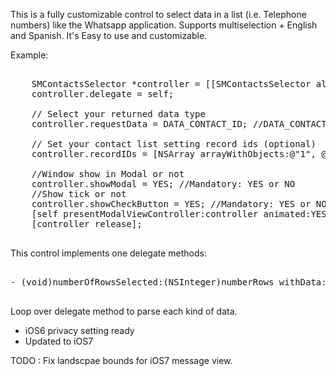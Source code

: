 This is a fully customizable control to select data in a list (i.e. Telephone numbers) like the Whatsapp application. Supports multiselection + English and Spanish. It's Easy to use and customizable.

Example:

<pre>

    SMContactsSelector *controller = [[SMContactsSelector alloc] initWithNibName:@"SMContactsSelector" bundle:nil];
    controller.delegate = self;

    // Select your returned data type
    controller.requestData = DATA_CONTACT_ID; //DATA_CONTACT_EMAIL , DATA_CONTACT_TELEPHONE
    
    // Set your contact list setting record ids (optional)
    controller.recordIDs = [NSArray arrayWithObjects:@"1", @"2", nil];
    
    //Window show in Modal or not
    controller.showModal = YES; //Mandatory: YES or NO
    //Show tick or not
    controller.showCheckButton = YES; //Mandatory: YES or NO
    [self presentModalViewController:controller animated:YES];
    [controller release];

</pre>

This control implements one delegate methods:

<pre>

- (void)numberOfRowsSelected:(NSInteger)numberRows withData:(NSArray *)data andDataType:(DATA_CONTACT)type;

</pre>

Loop over delegate method to parse each kind of data.

 * iOS6 privacy setting ready
 * Updated to iOS7


TODO : Fix landscpae bounds for iOS7 message view.
